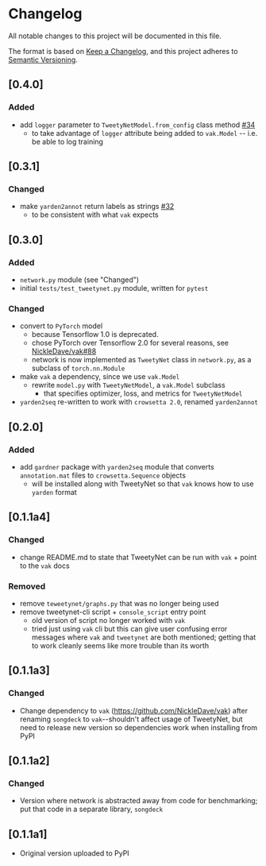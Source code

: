 # Changelog
All notable changes to this project will be documented in this file.

The format is based on [Keep a Changelog](https://keepachangelog.com/en/1.0.0/),
and this project adheres to [Semantic Versioning](https://semver.org/spec/v2.0.0.html).
## [0.4.0]
### Added
- add `logger` parameter to `TweetyNetModel.from_config` class method
  [#34](https://github.com/yardencsGitHub/tweetynet/pull/34)
  + to take advantage of `logger` attribute being added to `vak.Model` -- i.e. be able to log training

## [0.3.1]
### Changed
- make `yarden2annot` return labels as strings [#32](https://github.com/yardencsGitHub/tweetynet/pull/32)
  + to be consistent with what `vak` expects

## [0.3.0]
### Added
- `network.py` module (see "Changed")
- initial `tests/test_tweetynet.py` module, written for `pytest`

### Changed
- convert to `PyTorch` model
  + because Tensorflow 1.0 is deprecated.
  + chose PyTorch over Tensorflow 2.0 for several reasons, see 
    [NickleDave/vak#88](https://github.com/NickleDave/vak/pull/88)
  + network is now implemented as `TweetyNet` class in `network.py`,
    as a subclass of `torch.nn.Module`
- make `vak` a dependency, since we use `vak.Model`
    - rewrite `model.py` with `TweetyNetModel`, a `vak.Model` subclass
      + that specifies optimizer, loss, and metrics for `TweetyNetModel`
- `yarden2seq` re-written to work with `crowsetta 2.0`, renamed `yarden2annot`

## [0.2.0]
### Added
- add `gardner` package with `yarden2seq` module that converts `annotation.mat` files to 
  `crowsetta.Sequence` objects
  + will be installed along with TweetyNet so that `vak` knows how to use `yarden` format

## [0.1.1a4]
### Changed
- change README.md to state that TweetyNet can be run with `vak` + point to the `vak` docs

### Removed
- remove `teweetynet/graphs.py` that was no longer being used
- remove tweetynet-cli script + `console_script` entry point
  + old version of script no longer worked with `vak`
  + tried just using `vak` cli but this can give user confusing error messages where `vak` and
  `tweetynet` are both mentioned; getting that to work cleanly seems like more trouble than its worth

## [0.1.1a3]
### Changed
- Change dependency to `vak` (<https://github.com/NickleDave/vak>) after
renaming `songdeck` to `vak`--shouldn't affect usage of TweetyNet, but need to 
release new version so dependencies work when installing from PyPI

## [0.1.1a2]
### Changed
- Version where network is abstracted away from code for benchmarking;
  put that code in a separate library, `songdeck`

## [0.1.1a1]
- Original version uploaded to PyPI
